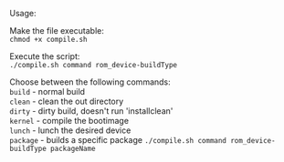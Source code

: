 Usage:

Make the file executable:  
`chmod +x compile.sh`

Execute the script:  
`./compile.sh command rom_device-buildType`

Choose between the following commands:  
`build` - normal build  
`clean` - clean the out directory  
`dirty` - dirty build, doesn't run 'installclean'  
`kernel` - compile the bootimage  
`lunch` - lunch the desired device  
`package` - builds a specific package `./compile.sh command rom_device-buildType packageName`